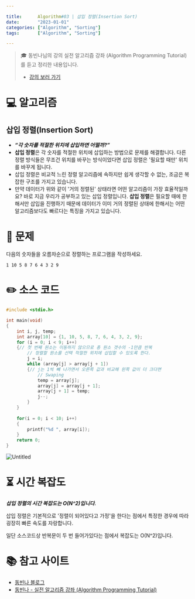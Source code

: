 ```yaml
---

title:      Algorithm#03 | 삽입 정렬(Insertion Sort)
date:       "2023-01-01"
categories: ["Algorithm", "Sorting"]
tags:       ["Algorithm", "Sorting"]

---
```


> 🎓 동빈나님의 강의 실전 알고리즘 강좌 (Algorithm Programming Tutorial)를 듣고 정리한 내용입니다.
> 
> - [강의 보러 가기](https://www.youtube.com/playlist?list=PLRx0vPvlEmdDHxCvAQS1_6XV4deOwfVrz)

# 💻 알고리즘

## 삽입 정렬(Insertion Sort)

- ***“각 숫자를 적절한 위치에 삽입하면 어떨까?”***
- **삽입 정렬**은 각 숫자를 적절한 위치에 삽입하는 방법으로 문제를 해결합니다. 다른 정렬 방식들은 무조건 위치를 바꾸는 방식이었다면 삽입 정렬은 '필요할 때만' 위치를 바꾸게 됩니다.
- 삽입 정렬은 비교적 느린 정렬 알고리즘에 속하지만 쉽게 생각할 수 없는, 조금은 복잡한 구조를 가지고 있습니다.
- 만약 데이터가 위와 같이 '거의 정렬된' 상태라면 어떤 알고리즘이 가장 효율적일까요? 바로 지금 우리가 공부하고 있는 삽입 정렬입니다. **삽입 정렬**은 필요할 때에 한해서만 삽입을 진행하기 때문에 데이터가 이미 거의 정렬된 상태에 한해서는 어떤 알고리즘보다도 빠르다는 특징을 가지고 있습니다.

# 📝 문제

다음의 숫자들을 오름차순으로 정렬하는 프로그램을 작성하세요.

```
1 10 5 8 7 6 4 3 2 9
```

# ✏️ 소스 코드

```cpp
#include <stdio.h>

int main(void)
{
	int i, j, temp;
	int array[10] = {1, 10, 5, 8, 7, 6, 4, 3, 2, 9};
	for (i = 0; i < 9; i++)
	{// 첫 번째 원소는 이동하지 않으므로 총 원소 갯수의 -1만큼 반복
		// 정렬할 원소를 선택 적절한 위치에 삽입할 수 있도록 한다. 
		j = i;
		while (array[j] > array[j + 1])
		{// j는 1씩 빼 나가면서 오른쪽 값과 비교해 왼쪽 값이 더 크다면 
			// Swaping
			temp = array[j];
			array[j] = array[j + 1];
			array[j + 1] = temp;
			j--;
		}
	}
	
	for(i = 0; i < 10; i++)
	{
		printf("%d ", array[i]);
	}
	return 0;
}
```

![Untitled](https://s3.us-west-2.amazonaws.com/secure.notion-static.com/07d957d2-8528-4faa-be9f-d18298435b93/Untitled.png?X-Amz-Algorithm=AWS4-HMAC-SHA256&X-Amz-Content-Sha256=UNSIGNED-PAYLOAD&X-Amz-Credential=AKIAT73L2G45EIPT3X45%2F20230101%2Fus-west-2%2Fs3%2Faws4_request&X-Amz-Date=20230101T055453Z&X-Amz-Expires=86400&X-Amz-Signature=6f250ed2828aa12bbeba65733d4419b703198c16baa3c5f5c6e40d464c316b93&X-Amz-SignedHeaders=host&response-content-disposition=filename%3D%22Untitled.png%22&x-id=GetObject)

# ⏳ 시간 복잡도

***삽입 정렬의 시간 복잡도는 O(N^2)입니다.***

삽입 정렬은 기본적으로 '정렬이 되어있다고 가정'을 한다는 점에서 특정한 경우에 따라 굉장히 빠른 속도를 자랑합니다.

일단 소스코드상 반복문이 두 번 들어가있다는 점에서 복잡도는 O(N^2)입니다.

# 📚 참고 사이트

- [동빈나 블로그](https://blog.naver.com/ndb796/221226800661)
- [동빈나 - 실전 알고리즘 강좌 (Algorithm Programming Tutorial)](https://youtu.be/8ZiSzteFRYc)